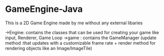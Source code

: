 # GameEngine-Java

This is a 2D Game Engine made by me without any external libaries

->Engine: contains the classes that can be used for creating your game like input, Renderer, Game Loop
->game :  contains the GameManager (update method :that updates with a customizable frame rate + render method for rendering objects like an Image/ImageTile) 
